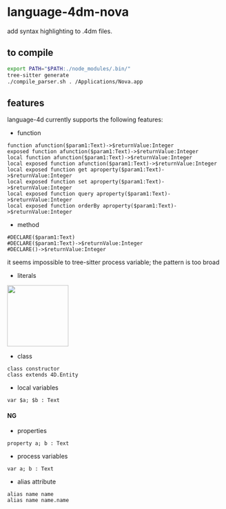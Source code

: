 # language-4dm-nova
add syntax highlighting to .4dm files.

## to compile

```sh
export PATH="$PATH:./node_modules/.bin/"
tree-sitter generate
./compile_parser.sh . /Applications/Nova.app
```

## features

language-4d currently supports the following features:

* function

```4d
function afunction($param1:Text)->$returnValue:Integer
exposed function afunction($param1:Text)->$returnValue:Integer
local function afunction($param1:Text)->$returnValue:Integer
local exposed function afunction($param1:Text)->$returnValue:Integer
local exposed function get aproperty($param1:Text)->$returnValue:Integer
local exposed function set aproperty($param1:Text)->$returnValue:Integer
local exposed function query aproperty($param1:Text)->$returnValue:Integer
local exposed function orderBy aproperty($param1:Text)->$returnValue:Integer
```

* method

```4d
#DECLARE($param1:Text)
#DECLARE($param1:Text)->$returnValue:Integer
#DECLARE()->$returnValue:Integer 
```

it seems impossible to tree-sitter process variable; the pattern is too broad

* literals
 
<img width="142" alt="" src="https://github.com/miyako/language-4dm-nova/assets/1725068/915e4b4a-e374-45e7-884b-c0c3baaf19d7">

* class

```4d
class constructor
class extends 4D.Entity
```

* local variables

```4d
var $a; $b : Text
```

#### NG

* properties

```4d
property a; b : Text
```

* process variables

```4d
var a; b : Text
```

* alias attribute

```4d
alias name name
alias name name.name
```
